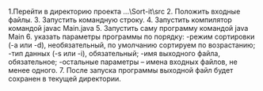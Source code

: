 1.Перейти в директорию проекта ...\Sort-it\src
2. Положить входные файлы.
3. Запустить командную строку.
4. Запустить компилятор командой javac Main.java
5. Запустить саму программу командой java Main
6. указать параметры программы по порядку:
  -режим сортировки (-a или -d), необязательный, по умолчанию сортируем по возрастанию;
  -тип данных (-s или -i), обязательный;
  -имя выходного файла, обязательное;
  -остальные параметры – имена входных файлов, не менее одного.
  7. После запуска программы выходной файл будет сохранен в текущей директории.
